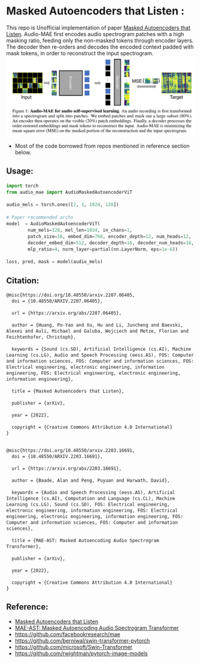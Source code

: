 # Masked Autoencoders that Listen :
This repo is Unofficial implementation of paper [Masked Autoencoders that Listen](https://arxiv.org/abs/2207.06405). Audio-MAE first encodes audio spectrogram patches with a high masking ratio, feeding only the non-masked tokens through encoder layers. The decoder then re-orders and decodes the encoded context padded with mask tokens, in order to reconstruct the input spectrogram.
![](mae.PNG)

* Most of the code borrowed from repos mentioned in reference section below.

## Usage:
```python
import torch
from audio_mae import AudioMaskedAutoencoderViT

audio_mels = torch.ones([2, 1, 1024, 128])

# Paper recommended archs
model  = AudioMaskedAutoencoderViT(
        num_mels=128, mel_len=1024, in_chans=1,
        patch_size=16, embed_dim=768, encoder_depth=12, num_heads=12,
        decoder_embed_dim=512, decoder_depth=16, decoder_num_heads=16,
        mlp_ratio=4, norm_layer=partial(nn.LayerNorm, eps=1e-6))
        
loss, pred, mask = model(audio_mels)
```

## Citation:
```
@misc{https://doi.org/10.48550/arxiv.2207.06405,
  doi = {10.48550/ARXIV.2207.06405},
  
  url = {https://arxiv.org/abs/2207.06405},
  
  author = {Huang, Po-Yao and Xu, Hu and Li, Juncheng and Baevski, Alexei and Auli, Michael and Galuba, Wojciech and Metze, Florian and Feichtenhofer, Christoph},
  
  keywords = {Sound (cs.SD), Artificial Intelligence (cs.AI), Machine Learning (cs.LG), Audio and Speech Processing (eess.AS), FOS: Computer and information sciences, FOS: Computer and information sciences, FOS: Electrical engineering, electronic engineering, information engineering, FOS: Electrical engineering, electronic engineering, information engineering},
  
  title = {Masked Autoencoders that Listen},
  
  publisher = {arXiv},
  
  year = {2022},
  
  copyright = {Creative Commons Attribution 4.0 International}
}
```
```

@misc{https://doi.org/10.48550/arxiv.2203.16691,
  doi = {10.48550/ARXIV.2203.16691},
  
  url = {https://arxiv.org/abs/2203.16691},
  
  author = {Baade, Alan and Peng, Puyuan and Harwath, David},
  
  keywords = {Audio and Speech Processing (eess.AS), Artificial Intelligence (cs.AI), Computation and Language (cs.CL), Machine Learning (cs.LG), Sound (cs.SD), FOS: Electrical engineering, electronic engineering, information engineering, FOS: Electrical engineering, electronic engineering, information engineering, FOS: Computer and information sciences, FOS: Computer and information sciences},
  
  title = {MAE-AST: Masked Autoencoding Audio Spectrogram Transformer},
  
  publisher = {arXiv},
  
  year = {2022},
  
  copyright = {Creative Commons Attribution 4.0 International}
}
```

## Reference:
* [Masked Autoencoders that Listen](https://arxiv.org/abs/2207.06405)
* [MAE-AST: Masked Autoencoding Audio Spectrogram Transformer](https://arxiv.org/abs/2203.16691)
* https://github.com/facebookresearch/mae
* https://github.com/berniwal/swin-transformer-pytorch
* https://github.com/microsoft/Swin-Transformer
* https://github.com/rwightman/pytorch-image-models
